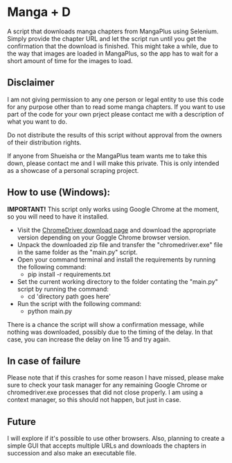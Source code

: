 # Manga + D
A script that downloads manga chapters from MangaPlus using Selenium.
Simply provide the chapter URL and let the script run until you get the confirmation that the download is finished. This might take a while, due to the way that images are loaded in MangaPlus, so the app has to wait for a short amount of time for the images to load.

## Disclaimer
I am not giving permission to any one person or legal entity to use this code for any purpose other than to read some manga chapters. If you want to use part of the code for your own prject please contact me with a description of what you want to do.

Do not distribute the results of this script without approval from the owners of their distribution rights.

If anyone from Shueisha or the MangaPlus team wants me to take this down, please contact me and I will make this private. This is only intended as a showcase of a personal scraping project.

## How to use (Windows):

**IMPORTANT!**
This script only works using Google Chrome at the moment, so you will need to have it installed.

- Visit the [ChromeDriver download page](https://chromedriver.chromium.org/downloads) and download the appropriate version depending on your Goggle Chrome browser version.
- Unpack the downloaded zip file and transfer the "chromedriver.exe" file in the same folder as the "main.py" script.
- Open your command terminal and install the requirements by running the following command:
  - pip install -r requirements.txt
- Set the current working directory to the folder contating the "main.py" script by running the command:
  - cd 'directory path goes here'
- Run the script with the following command:
  - python main.py

There is a chance the script will show a confirmation message, while nothing was downloaded, possibly due to  the timing of the delay. In that case, you can increase the delay on line 15 and try again.

## In case of failure
Please note that if this crashes for some reason I have missed, please make sure to check your task manager for any remaining Google Chrome or chromedriver.exe processes that did not close properly. I am using a context manager, so this should not happen, but just in case.

## Future
I will explore if it's possible to use other browsers. Also, planning to create a simple GUI that accepts multiple URLs and downloads the chapters in succession and also make an executable file.